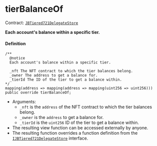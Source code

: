 # tierBalanceOf

Contract: [`JBTiered721DelegateStore`](/dev/api/contracts/or-delegates/jbtiered721delegatestore)

**Each account's balance within a specific tier.**

#### Definition

```
/** 
  @notice
  Each account's balance within a specific tier.

  _nft The NFT contract to which the tier balances belong.
  _owner The address to get a balance for. 
  _tierId The ID of the tier to get a balance within.
*/
mapping(address => mapping(address => mapping(uint256 => uint256))) public override tierBalanceOf;
```

- Arguments:
  - `_nft` is the `address` of the NFT contract to which the tier balances belong.
  - `_owner` is the `address` to get a balance for. 
  - `_tierId` is the `uint256` ID of the tier to get a balance within.
- The resulting view function can be accessed externally by anyone.
- The resulting function overrides a function definition from the [`IJBTiered721DelegateStore`](/dev/api/interfaces/ijbtiered721delegatestore) interface.
